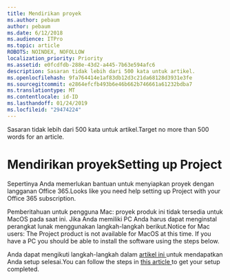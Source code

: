 ```yaml
---
title: Mendirikan proyek
ms.author: pebaum
author: pebaum
ms.date: 6/12/2018
ms.audience: ITPro
ms.topic: article
ROBOTS: NOINDEX, NOFOLLOW
localization_priority: Priority
ms.assetid: e0fcdfdb-288e-43d2-a445-7b63e594afc6
description: Sasaran tidak lebih dari 500 kata untuk artikel.
ms.openlocfilehash: 9fa764414e1af83db12d3c21da68128d3931e3fe
ms.sourcegitcommit: e2864efcfb493b6e46b662b746661a61232bdba7
ms.translationtype: MT
ms.contentlocale: id-ID
ms.lasthandoff: 01/24/2019
ms.locfileid: "29474224"
---
```

<span data-ttu-id="fab4e-103">Sasaran tidak lebih dari 500 kata untuk artikel.</span><span class="sxs-lookup"><span data-stu-id="fab4e-103">Target no more than 500 words for an article.</span></span>
  
# <a name="setting-up-project"></a><span data-ttu-id="fab4e-104">Mendirikan proyek</span><span class="sxs-lookup"><span data-stu-id="fab4e-104">Setting up Project</span></span>

<span data-ttu-id="fab4e-105">Sepertinya Anda memerlukan bantuan untuk menyiapkan proyek dengan langganan Office 365.</span><span class="sxs-lookup"><span data-stu-id="fab4e-105">Looks like you need help setting up Project with your Office 365 subscription.</span></span>
  
<span data-ttu-id="fab4e-p101">Pemberitahuan untuk pengguna Mac: proyek produk ini tidak tersedia untuk MacOS pada saat ini. Jika Anda memiliki PC Anda harus dapat menginstal perangkat lunak menggunakan langkah-langkah berikut.</span><span class="sxs-lookup"><span data-stu-id="fab4e-p101">Notice for Mac users: The Project product is not available for MacOS at this time. If you have a PC you should be able to install the software using the steps below.</span></span>
  
<span data-ttu-id="fab4e-108">Anda dapat mengikuti langkah-langkah dalam [artikel ini ](https://support.office.com/article/https://support.office.com/article/7059249b-d9fe-4d61-ab96-5c5bf435f281.aspx)untuk mendapatkan Anda setup selesai.</span><span class="sxs-lookup"><span data-stu-id="fab4e-108">You can follow the steps in [this article ](https://support.office.com/article/https://support.office.com/article/7059249b-d9fe-4d61-ab96-5c5bf435f281.aspx)to get your setup completed.</span></span>
  

